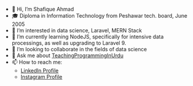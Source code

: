 - 👋 Hi, I’m Shafique Ahmad
- 🎓 Diploma in Information Technology from Peshawar tech. board, June 2005
- 👀 I’m interested in data science, Laravel, MERN Stack
- 🌱 I’m currently learning NodeJS, specifically for intensive data processings, as well as upgrading to Laravel 9.
- 💞️ I’m looking to collaborate in the fields of data science
- 💬 Ask me about [TeachingProgrammingInUrdu](https://github.com/TeachingProgrammingInUrdu)
- 📫 How to reach me: 
  - [LinkedIn Profile](https://www.linkedin.com/in/shafique-ahmad-b0865361)
  - [Instagram Profile](https://www.instagram.com/shafiq.steve/)

